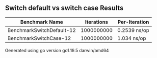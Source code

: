 ## Switch default vs switch case Results
Benchmark Name|Iterations|Per-Iteration
----|----|----
BenchmarkSwitchDefault-12 |1000000000|  0.2539 ns/op
BenchmarkSwitchCase-12 |1000000000|  1.034 ns/op

Generated using go version go1.19.5 darwin/amd64

